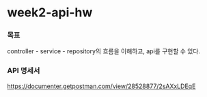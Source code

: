 # week2-api-hw
### 목표
controller - service - repository의 흐름을 이해하고, api를 구현할 수 있다.

### API 명세서
https://documenter.getpostman.com/view/28528877/2sAXxLDEqE
